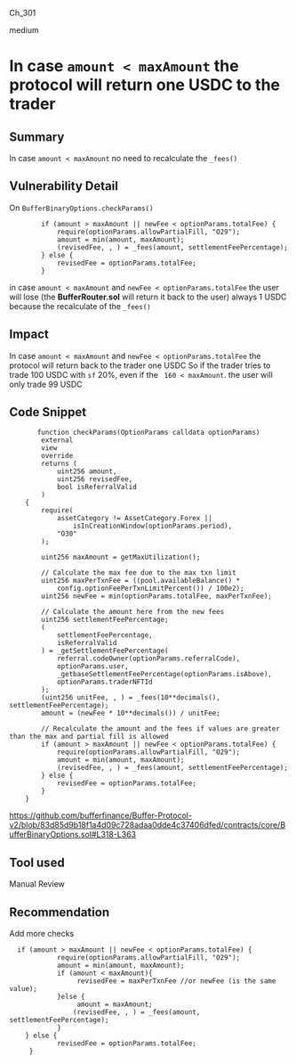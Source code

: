 Ch_301

medium

# In case `amount < maxAmount` the protocol will return one USDC to the trader

## Summary
In case `amount < maxAmount` no need to recalculate the `_fees()`
 
## Vulnerability Detail
On `BufferBinaryOptions.checkParams()`
```solidity
        if (amount > maxAmount || newFee < optionParams.totalFee) {
            require(optionParams.allowPartialFill, "O29");
            amount = min(amount, maxAmount);
            (revisedFee, , ) = _fees(amount, settlementFeePercentage);
        } else {
            revisedFee = optionParams.totalFee;
        }
```
in case `amount < maxAmount` and `newFee < optionParams.totalFee` the user will lose (the **BufferRouter.sol** will return it back to the user) always 1 USDC because the recalculate of the `_fees()`

## Impact
In case `amount < maxAmount` and `newFee < optionParams.totalFee` the protocol will return back to the trader one USDC
So if the trader tries to trade 100 USDC with `sf` 20%, even if the ` 160 < maxAmount`. the user will only trade 99 USDC 

## Code Snippet
```solidity
       function checkParams(OptionParams calldata optionParams)
        external
        view
        override
        returns (
            uint256 amount,
            uint256 revisedFee,
            bool isReferralValid
        )
    {
        require(
            assetCategory != AssetCategory.Forex ||
                isInCreationWindow(optionParams.period),
            "O30"
        );

        uint256 maxAmount = getMaxUtilization();

        // Calculate the max fee due to the max txn limit
        uint256 maxPerTxnFee = ((pool.availableBalance() *
            config.optionFeePerTxnLimitPercent()) / 100e2);
        uint256 newFee = min(optionParams.totalFee, maxPerTxnFee);

        // Calculate the amount here from the new fees
        uint256 settlementFeePercentage;
        (
            settlementFeePercentage,
            isReferralValid
        ) = _getSettlementFeePercentage(
            referral.codeOwner(optionParams.referralCode),
            optionParams.user,
            _getbaseSettlementFeePercentage(optionParams.isAbove),
            optionParams.traderNFTId
        );
        (uint256 unitFee, , ) = _fees(10**decimals(), settlementFeePercentage);
        amount = (newFee * 10**decimals()) / unitFee;

        // Recalculate the amount and the fees if values are greater than the max and partial fill is allowed
        if (amount > maxAmount || newFee < optionParams.totalFee) {
            require(optionParams.allowPartialFill, "O29");
            amount = min(amount, maxAmount);
            (revisedFee, , ) = _fees(amount, settlementFeePercentage);
        } else {
            revisedFee = optionParams.totalFee;
        }
    }

```
https://github.com/bufferfinance/Buffer-Protocol-v2/blob/83d85d9b18f1a4d09c728adaa0dde4c37406dfed/contracts/core/BufferBinaryOptions.sol#L318-L363

## Tool used

Manual Review

## Recommendation
Add more checks
```solidity
  if (amount > maxAmount || newFee < optionParams.totalFee) {
            require(optionParams.allowPartialFill, "O29");
            amount = min(amount, maxAmount); 
            if (amount < maxAmount){
           		 revisedFee = maxPerTxnFee //or newFee (is the same value);
            }else {
          		 amount = maxAmount;
            	(revisedFee, , ) = _fees(amount, settlementFeePercentage);
            }
    } else {
            revisedFee = optionParams.totalFee;
     }

```

